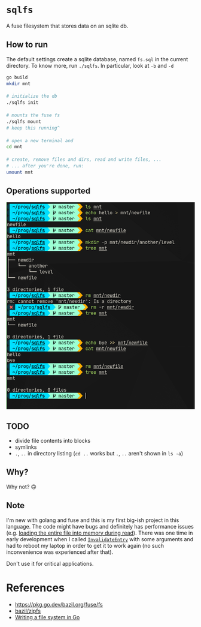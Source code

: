 # `sqlfs`
A fuse filesystem that stores data on an sqlite db.

## How to run
The default settings create a sqlite database, named `fs.sql` in the current directory. To know more, run `./sqlfs`. In particular, look at `-b` and `-d`

```sh
go build
mkdir mnt

# initialize the db
./sqlfs init

# mounts the fuse fs
./sqlfs mount
# keep this running^

# open a new terminal and
cd mnt

# create, remove files and dirs, read and write files, ...
# ... after you're done, run:
umount mnt
```

## Operations supported
![demo](./.images/demo.png)

## TODO
- divide file contents into blocks
- symlinks
- `.`, `..` in directory listing (`cd ..` works but `.`, `..` aren't shown in `ls -a`)

## Why?
Why not? 🙃

## Note
I'm new with golang and fuse and this is my first big-ish project in this language. The code might have bugs and definitely has performance issues (e.g. [loading the entire file into memory during read](https://github.com/yoogottamk/sqlfs/blob/51f11243ba9bc02af95bf92438852385d262325f/sqlutils/common.go#L161-L163)). There was one time in early development when I called [`InvalidateEntry`](https://pkg.go.dev/bazil.org/fuse@v0.0.0-20200524192727-fb710f7dfd05#Conn.InvalidateEntry) with some arguments and had to reboot my laptop in order to get it to work again (no such inconvenience was experienced after that).

Don't use it for critical applications.

# References
- https://pkg.go.dev/bazil.org/fuse/fs
- [bazil/zipfs](https://github.com/bazil/zipfs)
- [Writing a file system in Go](https://bazil.org/talks/2013-06-10-la-gophers/#1)
